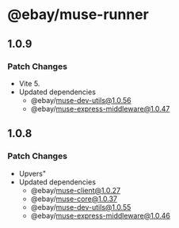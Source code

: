 # @ebay/muse-runner

## 1.0.9

### Patch Changes

- Vite 5.
- Updated dependencies
  - @ebay/muse-dev-utils@1.0.56
  - @ebay/muse-express-middleware@1.0.47

## 1.0.8

### Patch Changes

- Upvers"
- Updated dependencies
  - @ebay/muse-client@1.0.27
  - @ebay/muse-core@1.0.37
  - @ebay/muse-dev-utils@1.0.55
  - @ebay/muse-express-middleware@1.0.46
